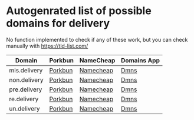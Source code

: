 # Autogenrated list of possible domains for delivery

No function implemented to check if any of these work, but you can check manually with https://tld-list.com/

| Domain | Porkbun | NameCheap | Domains App |
|---|---|---|---|
| mis.delivery | [Porkbun](https://porkbun.com/checkout/search?prb=e814663da1&tlds=&idnLanguage=&search=search&q=mis.delivery) | [Namecheap](https://www.namecheap.com/domains/registration/results/?domain=mis.delivery) | [Dmns](https://dmns.app/domains?q=mis.delivery) |
| non.delivery | [Porkbun](https://porkbun.com/checkout/search?prb=e814663da1&tlds=&idnLanguage=&search=search&q=non.delivery) | [Namecheap](https://www.namecheap.com/domains/registration/results/?domain=non.delivery) | [Dmns](https://dmns.app/domains?q=non.delivery) |
| pre.delivery | [Porkbun](https://porkbun.com/checkout/search?prb=e814663da1&tlds=&idnLanguage=&search=search&q=pre.delivery) | [Namecheap](https://www.namecheap.com/domains/registration/results/?domain=pre.delivery) | [Dmns](https://dmns.app/domains?q=pre.delivery) |
| re.delivery | [Porkbun](https://porkbun.com/checkout/search?prb=e814663da1&tlds=&idnLanguage=&search=search&q=re.delivery) | [Namecheap](https://www.namecheap.com/domains/registration/results/?domain=re.delivery) | [Dmns](https://dmns.app/domains?q=re.delivery) |
| un.delivery | [Porkbun](https://porkbun.com/checkout/search?prb=e814663da1&tlds=&idnLanguage=&search=search&q=un.delivery) | [Namecheap](https://www.namecheap.com/domains/registration/results/?domain=un.delivery) | [Dmns](https://dmns.app/domains?q=un.delivery) |
